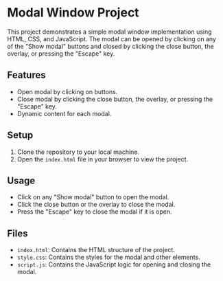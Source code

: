 # Modal Window Project

This project demonstrates a simple modal window implementation using HTML, CSS, and JavaScript. The modal can be opened by clicking on any of the "Show modal" buttons and closed by clicking the close button, the overlay, or pressing the "Escape" key.

## Features

- Open modal by clicking on buttons.
- Close modal by clicking the close button, the overlay, or pressing the "Escape" key.
- Dynamic content for each modal.

## Setup

1. Clone the repository to your local machine.
2. Open the `index.html` file in your browser to view the project.

## Usage

- Click on any "Show modal" button to open the modal.
- Click the close button or the overlay to close the modal.
- Press the "Escape" key to close the modal if it is open.

## Files

- `index.html`: Contains the HTML structure of the project.
- `style.css`: Contains the styles for the modal and other elements.
- `script.js`: Contains the JavaScript logic for opening and closing the modal.

